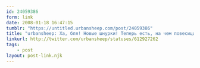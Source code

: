 ```yaml
---
id: 24059386
form: link
date: 2008-01-18 16:47:15
tumblr: "https://untitled.urbansheep.com/post/24059386"
title: "urbansheep: Ха, бля! Новые шнурки! Теперь есть, на чем повесиццо..."
linkurl: http://twitter.com/urbansheep/statuses/612927262
tags:
    - post
layout: post-link.njk
---
```


